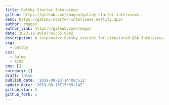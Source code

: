 ```yaml
---
title: Gatsby Starter Interviews
github: https://github.com/rmagon/gatsby-starter-interviews
demo: https://gatsby-starter-interviews.netlify.app/
author: rmagon
author_link: https://github.com/rmagon
date: 2023-11-30T07:41:55.034Z
description: A responsive Gatsby starter for structured Q&A Interviews
ssg:
  - Gatsby
css:
  - Bulma
  - SCSS
cms: []
category: []
draft: false
publish_date: '2019-08-13T14:09:51Z'
update_date: '2019-08-13T15:39:14Z'
github_star: 5
github_fork: 1
---
```

